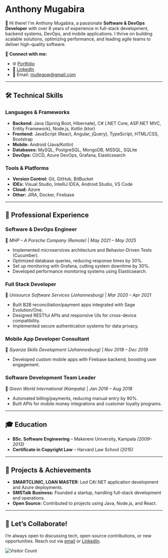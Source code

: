 # Anthony Mugabira

👋 Hi there! I'm Anthony Mugabira, a passionate **Software & DevOps Developer** with over 8 years of experience in full-stack development, backend systems, DevOps, and mobile applications. I thrive on building scalable solutions, optimizing performance, and leading agile teams to deliver high-quality software.

🔗 **Connect with me:**  
- 🌐 [Portfolio](https://www.mugabira.com)  
- 💼 [LinkedIn](https://www.linkedin.com/in/anthony-mugabira-391b111a/)  
- 📧 Email: [mullegow@gmail.com](mailto:mullegow@gmail.com)  

---

## 🛠️ Technical Skills

### **Languages & Frameworks**
- **Backend:** Java (Spring Boot, Hibernate), C# (.NET Core, ASP.NET MVC, Entity Framework), Node.js, Kotlin (ktor)  
- **Frontend:** JavaScript (React, Angular, jQuery), TypeScript, HTML/CSS, Bootstrap  
- **Mobile:** Android (Java/Kotlin)  
- **Databases:** MySQL, PostgreSQL, MongoDB, MSSQL, SQLite  
- **DevOps:** CI/CD, Azure DevOps, Grafana, Elasticsearch  

### **Tools & Platforms**
- **Version Control:** Git, GitHub, BitBucket  
- **IDEs:** Visual Studio, IntelliJ IDEA, Android Studio, VS Code  
- **Cloud:** Azure  
- **Other:** JIRA, Docker, Firebase  

---

## 💼 Professional Experience

### **Software & DevOps Engineer**  
📍 *MHP – A Porsche Company (Remote)* | *May 2021 – May 2025*  
- Implemented microservices architecture and Behavior-Driven Tests (Cucumber).  
- Optimized database queries, reducing response times by 30%.  
- Set up monitoring with Grafana, cutting system downtime by 30%.  
- Developed performance monitoring systems using Elasticsearch.  

### **Full Stack Developer**  
📍 *Unisource Software Services (Johannesburg)* | *Mar 2020 – Apr 2021*  
- Built B2B reconciliation/payment apps integrated with Sage Evolution/One.  
- Designed RESTful APIs and responsive UIs for cross-device compatibility.  
- Implemented secure authentication systems for data privacy.  

### **Mobile App Developer Consultant**  
📍 *Siyanza Skills Development (Johannesburg)* | *Nov 2018 – Dec 2019*  
- Developed custom mobile apps with Firebase backend, boosting user engagement.  

### **Software Development Team Leader**  
📍 *Green World International (Kampala)* | *Jan 2016 – Aug 2018*  
- Automated billing/payments, reducing manual entry by 90%.  
- Built APIs for mobile money integrations and customer loyalty programs.  

---

## 🎓 Education  
- **BSc. Software Engineering** – Makerere University, Kampala *(2009–2013)*  
- **Certificate in Copyright Law** – Harvard Law School *(2015)*  

---

## 🚀 Projects & Achievements  
- **SMARTCLINIC, LOAN MASTER:** Led C#/.NET application development and Azure deployments.  
- **SMSTalk Business:** Founded a startup, handling full-stack development and operations.  
- **Open Source:** Contributed to projects using Java, Node.js, and React.  

---

## 🌟 Let’s Collaborate!  
I’m always open to discussing tech, open-source contributions, or new opportunities. Reach out via [email](mailto:mullegow@gmail.com) or [LinkedIn](https://www.linkedin.com/in/anthony-mugabira-391b111a/).  

![Visitor Count](https://visitor-badge.glitch.me/badge?page_id=mugabira.readme)  

